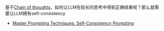 基于[Chain of thoughts](4.%20Artificial%20intelligence/2.%20Approaches/Artificial%20neural%20network/Transformer/Large%20language%20model/Chain%20of%20thoughts.md)，如何让LLM在较长的思考中得到正确结果呢？那么就需要让LLM拥有self-consistency


- [Master Prompting Techniques: Self-Consistency Prompting](https://www.promptengineering.org/self-consistency-prompting/)












